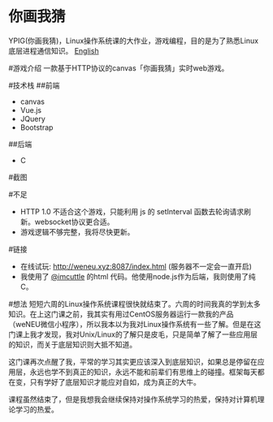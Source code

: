 # 你画我猜
YPIG(你画我猜)，Linux操作系统课的大作业，游戏编程，目的是为了熟悉Linux底层进程通信知识。
[English]()

#游戏介绍
一款基于HTTP协议的canvas「你画我猜」实时web游戏。

#技术栈
##前端
- canvas
- Vue.js
- JQuery
- Bootstrap

##后端
- C

#截图

#不足
- HTTP 1.0 不适合这个游戏，只能利用 js 的 setInterval 函数去轮询请求刷新。websocket协议更合适。
- 游戏逻辑不够完整，我将尽快更新。

#链接
- 在线试玩: http://weneu.xyz:8087/index.html (服务器不一定会一直开启)
- 我使用了 [@imcuttle](https://github.com/imcuttle/paint_game) 的html 代码。他使用node.js作为后端，我则使用了纯C。

#想法
短短六周的Linux操作系统课程很快就结束了。六周的时间我真的学到太多知识。在上这门课之前，我其实有用过CentOS服务器运行一款我的产品（weNEU微信小程序），所以我本以为我对Linux操作系统有一些了解。但是在这门课上我才发现，我对Unix/Linux的了解只是皮毛，只是简单了解了一些应用层的知识，而关于底层知识则大抵不知道。

这门课再次点醒了我，平常的学习其实更应该深入到底层知识，如果总是停留在应用层，永远也学不到真正的知识，永远不能和前辈们有思维上的碰撞。框架每天都在变，只有学好了底层知识才能应对自如，成为真正的大牛。

课程虽然结束了，但是我想我会继续保持对操作系统学习的热爱，保持对计算机理论学习的热爱。